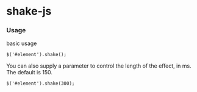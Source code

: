 
# shake-js

### Usage
basic usage

    $('#element').shake();

You can also supply a parameter to control the length of the effect, in ms. The default is 150.

    $('#element').shake(300);
